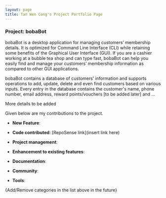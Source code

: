 ```yaml
---
layout: page 
title: Tan Wen Cong's Project Portfolio Page
---
```


### Project: bobaBot

bobaBot is a desktop application for managing customers’ membership details. It is optimized for Command Line
Interface (CLI) while retaining some benefits of the Graphical User Interface (GUI). If you are a cashier working at a
bubble tea shop and can type fast, bobaBot can help you easily find and manage your customers’ membership information as
compared to other GUI applications.

bobaBot contains a database of customers’ information and supports operations to add, update, delete and even find
customers based on various inputs. Every entry in the database contains the customer's name, phone number, email
address, reward points/vouchers [to be added later] and …

More details to be added

Given below are my contributions to the project.

* **New Feature**:

* **Code contributed**: [RepoSense link](insert link here)

* **Project management**:

* **Enhancement to existing features**:

* **Documentation**:

* **Community**:

* **Tools**:

{Add/Remove categories in the list above in the future}


